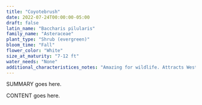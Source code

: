 ```yaml
---
title: "Coyotebrush"
date: 2022-07-24T00:00:00-05:00
draft: false
latin_name: "Baccharis pilularis"
family_name: "Asteraceae"
plant_type: "Shrub (evergreen)"
bloom_time: "Fall"
flower_color: "White"
size_at_maturity: "7-12 ft"
water_needs: "None"
additional_characteristices_notes: "Amazing for wildlife. Attracts Western fence lizard, Nutall's White-crowned Sparrow, Gray Hairstreak (Strymon melinus), and Common Buckeye (Junonia coeni)."
---
```


SUMMARY goes here.

<!--more-->

CONTENT goes here.